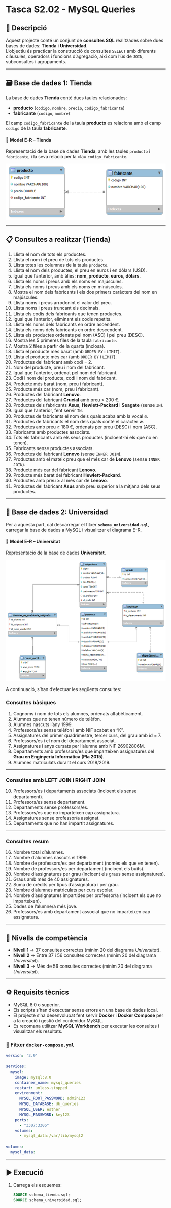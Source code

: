 # Tasca S2.02 - MySQL Queries

## 🧩 Descripció

Aquest projecte conté un conjunt de **consultes SQL** realitzades sobre dues bases de dades: **Tienda** i **Universidad**.  
L’objectiu és practicar la construcció de consultes `SELECT` amb diferents clàusules, operadors i funcions d’agregació, així com l’ús de `JOIN`, subconsultes i agrupaments.

---

## 🗃️ Base de dades 1: Tienda

La base de dades **Tienda** conté dues taules relacionades:

- **producto** (`codigo`, `nombre`, `precio`, `codigo_fabricante`)
- **fabricante** (`codigo`, `nombre`)

El camp `codigo_fabricante` de la taula **producto** es relaciona amb el camp `codigo` de la taula **fabricante**.

#### 🔹 Model E-R – Tienda
Representació de la base de dades **Tienda**, amb les taules `producto` i `fabricante`, i la seva relació per la clau `codigo_fabricante`.

![Model E-R Tenda](src/model_botiga.png)

---

## 📋 Consultes a realitzar (Tienda)

1. Llista el nom de tots els productes.  
2. Llista el nom i el preu de tots els productes.  
3. Llista totes les columnes de la taula `producto`.  
4. Llista el nom dels productes, el preu en euros i en dòlars (USD).  
5. Igual que l’anterior, amb àlies: **nom_producte**, **euros**, **dòlars**.  
6. Llista els noms i preus amb els noms en majúscules.  
7. Llista els noms i preus amb els noms en minúscules.  
8. Mostra el nom dels fabricants i els dos primers caràcters del nom en majúscules.  
9. Llista noms i preus arrodonint el valor del preu.  
10. Llista noms i preus truncant els decimals.  
11. Llista els codis dels fabricants que tenen productes.  
12. Igual que l’anterior, eliminant els codis repetits.  
13. Llista els noms dels fabricants en ordre ascendent.  
14. Llista els noms dels fabricants en ordre descendent.  
15. Llista els productes ordenats pel nom (ASC) i pel preu (DESC).  
16. Mostra les 5 primeres files de la taula `fabricante`.  
17. Mostra 2 files a partir de la quarta (inclosa).  
18. Llista el producte més barat (amb `ORDER BY` i `LIMIT`).  
19. Llista el producte més car (amb `ORDER BY` i `LIMIT`).  
20. Productes del fabricant amb codi = 2.  
21. Nom del producte, preu i nom del fabricant.  
22. Igual que l’anterior, ordenat pel nom del fabricant.  
23. Codi i nom del producte, codi i nom del fabricant.  
24. Producte més barat (nom, preu i fabricant).  
25. Producte més car (nom, preu i fabricant).  
26. Productes del fabricant **Lenovo**.  
27. Productes del fabricant **Crucial** amb preu > 200 €.  
28. Productes dels fabricants **Asus**, **Hewlett-Packard** i **Seagate** (sense `IN`).  
29. Igual que l’anterior, fent servir `IN`.  
30. Productes de fabricants el nom dels quals acaba amb la vocal *e*.  
31. Productes de fabricants el nom dels quals conté el caràcter *w*.  
32. Productes amb preu ≥ 180 €, ordenats per preu (DESC) i nom (ASC).  
33. Fabricants amb productes associats.  
34. Tots els fabricants amb els seus productes (incloent-hi els que no en tenen).  
35. Fabricants sense productes associats.  
36. Productes del fabricant **Lenovo** (sense `INNER JOIN`).  
37. Productes amb el mateix preu que el més car de **Lenovo** (sense `INNER JOIN`).  
38. Producte més car del fabricant **Lenovo**.  
39. Producte més barat del fabricant **Hewlett-Packard**.  
40. Productes amb preu ≥ al més car de **Lenovo**.  
41. Productes del fabricant **Asus** amb preu superior a la mitjana dels seus productes.

---

## 🏫 Base de dades 2: Universidad

Per a aquesta part, cal descarregar el fitxer **`schema_universidad.sql`**, carregar la base de dades a MySQL i visualitzar el diagrama E-R.  

#### 🔹 Model E-R – Universitat
Representació de la base de dades **Universitat**.

![Model E-R universistat](src/model_universitat.png)

A continuació, s’han d’efectuar les següents consultes:

### Consultes bàsiques

1. Cognoms i nom de tots els alumnes, ordenats alfabèticament.  
2. Alumnes que no tenen número de telèfon.  
3. Alumnes nascuts l’any 1999.  
4. Professors/es sense telèfon i amb NIF acabat en “K”.  
5. Assignatures del primer quadrimestre, tercer curs, del grau amb id = 7.  
6. Professors/es i el nom del departament associat.  
7. Assignatures i anys cursats per l’alumne amb NIF 26902806M.  
8. Departaments amb professors/es que imparteixen assignatures del **Grau en Enginyeria Informàtica (Pla 2015)**.  
9. Alumnes matriculats durant el curs 2018/2019.

---

### Consultes amb LEFT JOIN i RIGHT JOIN

10. Professors/es i departaments associats (incloent els sense departament).  
11. Professors/es sense departament.  
12. Departaments sense professors/es.  
13. Professors/es que no imparteixen cap assignatura.  
14. Assignatures sense professor/a assignat.  
15. Departaments que no han impartit assignatures.

---

### Consultes resum

16. Nombre total d’alumnes.  
17. Nombre d’alumnes nascuts el 1999.  
18. Nombre de professors/es per departament (només els que en tenen).  
19. Nombre de professors/es per departament (incloent els buits).  
20. Nombre d’assignatures per grau (incloent els graus sense assignatures).  
21. Graus amb més de 40 assignatures.  
22. Suma de crèdits per tipus d’assignatura i per grau.  
23. Nombre d’alumnes matriculats per curs escolar.  
24. Nombre d’assignatures impartides per professor/a (incloent els que no imparteixen).  
25. Dades de l’alumne/a més jove.  
26. Professors/es amb departament associat que no imparteixen cap assignatura.

---

## 🧠 Nivells de competència

- **Nivell 1** → 37 consultes correctes (mínim 20 del diagrama *Universitat*).  
- **Nivell 2** → Entre 37 i 56 consultes correctes (mínim 20 del diagrama *Universitat*).  
- **Nivell 3** → Més de 56 consultes correctes (mínim 20 del diagrama *Universitat*).

---

## ⚙️ Requisits tècnics

- MySQL 8.0 o superior.  
- Els scripts s’han d’executar sense errors en una base de dades local.  
- El projecte s’ha desenvolupat fent servir **Docker** i **Docker Compose** per a la creació i gestió del contenidor MySQL.  
- Es recomana utilitzar **MySQL Workbench** per executar les consultes i visualitzar els resultats.

### 🧱 Fitxer `docker-compose.yml`

```yaml
version: '3.9'

services:
  mysql:
    image: mysql:8.0
    container_name: mysql_queries
    restart: unless-stopped
    environment:
      MYSQL_ROOT_PASSWORD: admin123
      MYSQL_DATABASE: db_queries
      MYSQL_USER: esther
      MYSQL_PASSWORD: key123
    ports:
      - "3307:3306"
    volumes:
      - mysql_data:/var/lib/mysql2

volumes:
  mysql_data:

```

---

## ▶️ Execució

1. Carrega els esquemes:
   ```sql
   SOURCE schema_tienda.sql;
   SOURCE schema_universidad.sql;

   
